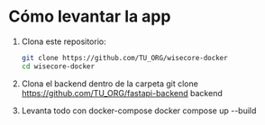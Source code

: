 # Cómo levantar la app

1. Clona este repositorio:
   ```bash
   git clone https://github.com/TU_ORG/wisecore-docker
   cd wisecore-docker

2. Clona el backend dentro de la carpeta
    git clone https://github.com/TU_ORG/fastapi-backend backend

3. Levanta todo con docker-compose
    docker compose up --build

